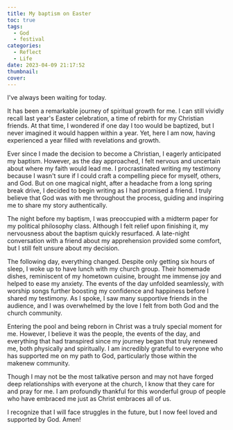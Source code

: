 ```yaml
---
title: My baptism on Easter
toc: true
tags:
  - God
  - festival
categories:
  - Reflect
  - Life
date: 2023-04-09 21:17:52
thumbnail:
cover:
---
```


I've always been waiting for today.

<!--more-->

It has been a remarkable journey of spiritual growth for me. I can still vividly recall last year's Easter celebration, a time of rebirth for my Christian friends. At that time, I wondered if one day I too would be baptized, but I never imagined it would happen within a year. Yet, here I am now, having experienced a year filled with revelations and growth.

Ever since I made the decision to become a Christian, I eagerly anticipated my baptism. However, as the day approached, I felt nervous and uncertain about where my faith would lead me. I procrastinated writing my testimony because I wasn't sure if I could craft a compelling piece for myself, others, and God. But on one magical night, after a headache from a long spring break drive, I decided to begin writing as I had promised a friend. I truly believe that God was with me throughout the process, guiding and inspiring me to share my story authentically.

The night before my baptism, I was preoccupied with a midterm paper for my political philosophy class. Although I felt relief upon finishing it, my nervousness about the baptism quickly resurfaced. A late-night conversation with a friend about my apprehension provided some comfort, but I still felt unsure about my decision.

The following day, everything changed. Despite only getting six hours of sleep, I woke up to have lunch with my church group. Their homemade dishes, reminiscent of my hometown cuisine, brought me immense joy and helped to ease my anxiety. The events of the day unfolded seamlessly, with worship songs further boosting my confidence and happiness before I shared my testimony. As I spoke, I saw many supportive friends in the audience, and I was overwhelmed by the love I felt from both God and the church community.

Entering the pool and being reborn in Christ was a truly special moment for me. However, I believe it was the people, the events of the day, and everything that had transpired since my journey began that truly renewed me, both physically and spiritually. I am incredibly grateful to everyone who has supported me on my path to God, particularly those within the makenew community.

Though I may not be the most talkative person and may not have forged deep relationships with everyone at the church, I know that they care for and pray for me. I am profoundly thankful for this wonderful group of people who have embraced me just as Christ embraces all of us.

I recognize that I will face struggles in the future, but I now feel loved and supported by God. Amen!

